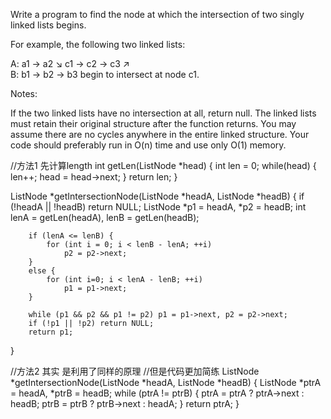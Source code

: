 Write a program to find the node at which the intersection of two singly linked lists begins.


For example, the following two linked lists:

A:          a1 → a2
                   ↘
                     c1 → c2 → c3
                   ↗            
B:     b1 → b2 → b3
begin to intersect at node c1.


Notes:

If the two linked lists have no intersection at all, return null.
The linked lists must retain their original structure after the function returns.
You may assume there are no cycles anywhere in the entire linked structure.
Your code should preferably run in O(n) time and use only O(1) memory.




//方法1 先计算length
int getLen(ListNode *head) {
        int len = 0;
        while(head) { len++; head = head->next; } 
        return len;
    }
    
ListNode *getIntersectionNode(ListNode *headA, ListNode *headB)
{
        if (!headA || !headB) return NULL;
        ListNode *p1 = headA, *p2 = headB;
        int lenA = getLen(headA), lenB = getLen(headB);
    
        if (lenA <= lenB) {
            for (int i = 0; i < lenB - lenA; ++i)
                p2 = p2->next;
        }
        else {
            for (int i=0; i < lenA - lenB; ++i)
                p1 = p1->next;
        }
    
        while (p1 && p2 && p1 != p2) p1 = p1->next, p2 = p2->next;
        if (!p1 || !p2) return NULL;
        return p1;
}

//方法2 其实 是利用了同样的原理
//但是代码更加简练
ListNode *getIntersectionNode(ListNode *headA, ListNode *headB)
{
         ListNode *ptrA = headA, *ptrB = headB;
        while (ptrA != ptrB) { 
            ptrA = ptrA ? ptrA->next : headB;
            ptrB = ptrB ? ptrB->next : headA;
        }
        return ptrA;
}
